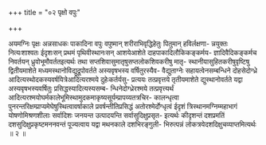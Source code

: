 +++
title = "०२ पृक्षो वपुः"

+++

अयमग्निः पृक्षः अन्नसाधकः पाकादिना वपुः वपुष्मान् शरीराभिवृद्धिहेतुः पितुमान् हविर्लक्षणा- न्नयुक्तः नित्यःशाश्वतः ईदृशःसन् प्रथमं पृथिवीस्थानःसन् आशयेआशेते दाहपाकादिलौकिकङ्कर्मय- ज्ञादिवैदिकङ्कर्मच निवर्तयन् ध्रुवोभूमौवर्ततइत्यर्थः तथा सप्तशिवासुमातृषुसप्तलोकशिवकरीषु मातृ- स्थानीयासुहितकरीषुवृष्टिषु द्वितीयमाशेते मध्यमस्थानोविद्युद्रूपोवर्तते अस्यवृषभस्य वर्षितुरस्यैव- वैद्युताग्नेः सहायत्वेनसम्बन्धिने दोहसेदोग्ध्रे आदित्यस्थोदकस्यवर्षयित्रेआदित्यरश्मये दुहेःकर्तर्यसु- प्रत्ययः तत्प्रवृत्तये तृतीयमाशेते द्युस्थानोवर्तते यद्वा अस्यवृषभस्यवर्षितुः प्रसिद्धस्यादित्यस्यसम्ब- न्धिनेदोग्ध्रेरश्मये तत्प्रवृत्त्यर्थं आदित्यरश्मयोघर्मकालेभूमिस्थामुदकमाकृष्यसूर्यम्प्रापय्यतत्रचिर- कालन्धृत्वा पुनरन्तरिक्षम्प्राप्यमेघेषुस्थित्वावर्षाकाले प्रवर्षन्तीतिप्रसिद्धं अतोरश्मेर्दोग्धृत्वं ईदृशं त्रिस्थानमग्निम्महाभागं योषणोमिश्रणशीलाः सर्वादिशः जनयन्त उत्पादयन्ति सर्वासुदिक्षुप्रसृत- इत्यर्थः कीदृशन्तं दशप्रमतिं दशसुदिक्षुप्रकृष्टमननवन्तं पूज्यत्वाय यद्वा मथनकाले दशभिरङ्गुली- भिरुत्पन्नं लोकत्रयेदशदिक्षुचव्याप्तमित्यर्थः ॥ २ ॥
